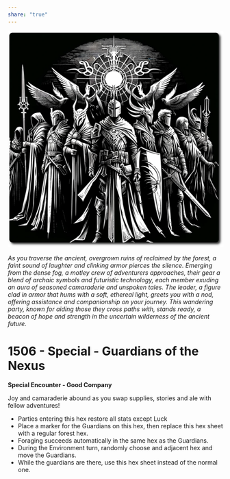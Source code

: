 ```yaml
---
share: "true"
---
```

![guardians-of-the-nexus](../guardians-of-the-nexus.png)

*As you traverse the ancient, overgrown ruins of reclaimed by the forest, a faint sound of laughter and clinking armor pierces the silence. Emerging from the dense fog, a motley crew of adventurers approaches, their gear a blend of archaic symbols and futuristic technology, each member exuding an aura of seasoned camaraderie and unspoken tales. The leader, a figure clad in armor that hums with a soft, ethereal light, greets you with a nod, offering assistance and companionship on your journey. This wandering party, known for aiding those they cross paths with, stands ready, a beacon of hope and strength in the uncertain wilderness of the ancient future.*

# 1506 - Special - Guardians of the Nexus

**Special Encounter - Good Company**

Joy and camaraderie abound as you swap supplies, stories and ale with fellow adventures!
- Parties entering this hex restore all stats except Luck
- Place a marker for the Guardians on this hex, then replace this hex sheet with a regular forest hex.
- Foraging succeeds automatically in the same hex as the Guardians.
- During the Environment turn, randomly choose and adjacent hex and move the Guardians.
- While the guardians are there, use this hex sheet instead of the normal one.
